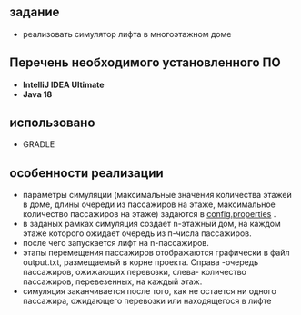 ## задание
- реализовать  симулятор лифта в многоэтажном доме


## Перечень необходимого установленного ПО

* **IntelliJ IDEA Ultimate**
* **Java 18**


## использовано
- GRADLE


## особенности реализации
- параметры  симуляции (максимальные значения количества этажей в доме, длины очереди из пассажиров на этаже, максимальное количество пассажиров на этаже) задаются в [config.properties](https://github.com/UBCh/Elevator/blob/master/src/main/resources/config.properties) .
- в заданых рамках симуляция создает n-этажный дом, на каждом этаже которого ожидает очередь из п-числа пассажиров.
- после чего запускается лифт на n-пассажиров.
- этапы перемещения пассажиров отображаются графически в файл output.txt, размещаемый в корне проекта. Справа -очередь пассажиров, ожижающих перевозки, слева- количество пассажиров, перевезенных, на каждый этаж.
- симуляция заканчивается после того, как не остается ни одного пассажира, ожидающего перевозки или находящегося в лифте 



